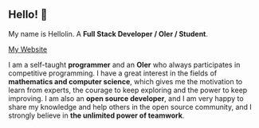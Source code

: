 ## Hello! 👋

My name is Hellolin. A **Full Stack Developer / OIer / Student**.

[My Website](https://hellolin.cf/)

I am a self-taught **programmer** and an **OIer** who always participates in competitive programming. I have a great interest in the fields of **mathematics and computer science**, which gives me the motivation to learn from experts, the courage to keep exploring and the power to keep improving. I am also an **open source developer**, and I am very happy to share my knowledge and help others in the open source community, and I strongly believe in **the unlimited power of teamwork**.
